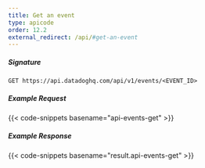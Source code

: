 ```yaml
---
title: Get an event
type: apicode
order: 12.2
external_redirect: /api/#get-an-event
---
```


##### Signature
`GET https://api.datadoghq.com/api/v1/events/<EVENT_ID>`
##### Example Request
{{< code-snippets basename="api-events-get" >}}
##### Example Response
{{< code-snippets basename="result.api-events-get" >}}

